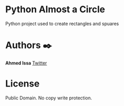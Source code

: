 # Python Almost a Circle
Python project used to create rectangles and spuares    

# Authors :black_nib:
**Ahmed Issa** [Twitter](https://twitter.com/ahmedissa0011)      
# License
Public Domain. No copy write protection.   
